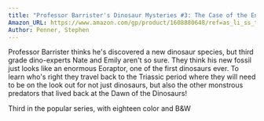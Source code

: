 ```yaml
---
title: "Professor Barrister's Dinosaur Mysteries #3: The Case of the Enormous Eoraptor"
Amazon_URL: https://www.amazon.com/gp/product/1608880648/ref=as_li_ss_tl?ie=UTF8&linkCode=ll1&tag=internetbo00a-20
Author: Penner, Stephen
---
```

Professor Barrister thinks he's discovered a new dinosaur species, but third grade dino-experts Nate and Emily aren't so sure. They think his new fossil just looks like an enormous Eoraptor, one of the first dinosaurs ever. To learn who's right they travel back to the Triassic period where they will need to be on the look out for not just dinosaurs, but also the other monstrous predators that lived back at the Dawn of the Dinosaurs!<p>

Third in the popular series, with eighteen color and B&W 